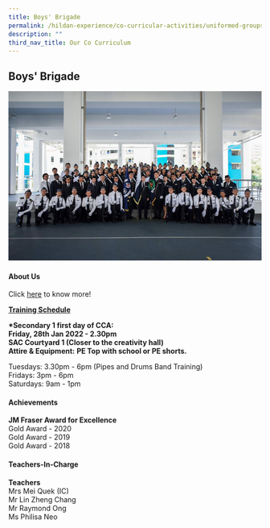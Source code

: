 ```yaml
---
title: Boys' Brigade
permalink: /hildan-experience/co-curricular-activities/uniformed-groups/boys-brigade/
description: ""
third_nav_title: Our Co Curriculum
---
```

Boys' Brigade
-------------


![](/images/CCA/BB.jpg)


#### About Us

Click&nbsp;[here](/files/CCA/_BB%20Presentation%202020.pdf)&nbsp;to know more!

**<u>Training Schedule</u>**  
  
**\*Secondary 1 first day of CCA:**  
**Friday, 28th Jan 2022 - 2.30pm  
SAC Courtyard 1 (Closer to the creativity hall)**  
**Attire &amp; Equipment:** **PE Top with school or PE shorts.**<br>

Tuesdays: 3.30pm - 6pm (Pipes and Drums Band Training)<br>
Fridays: 3pm - 6pm<br>
Saturdays: 9am - 1pm


#### Achievements

**JM Fraser Award for Excellence**  
Gold Award - 2020  
Gold Award - 2019  
Gold Award - 2018

#### Teachers-In-Charge

**Teachers**  
Mrs Mei Quek (IC)  
Mr Lin Zheng Chang  
Mr Raymond Ong  
Ms Philisa Neo